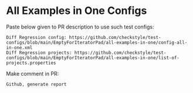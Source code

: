 # All Examples in One Configs
Paste below given to PR description to use such test configs:
```
Diff Regression config: https://github.com/checkstyle/test-configs/blob/main/EmptyForIteratorPad/all-examples-in-one/config-all-in-one.xml
Diff Regression projects: https://github.com/checkstyle/test-configs/blob/main/EmptyForIteratorPad/all-examples-in-one/list-of-projects.properties
```
Make comment in PR:
```
Github, generate report
```
